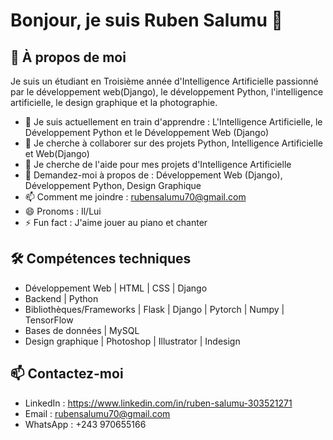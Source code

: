 # Bonjour, je suis Ruben Salumu 👋

## 🚀 À propos de moi
Je suis un étudiant en Troisième année d'Intelligence Artificielle passionné par le développement web(Django), le développement Python, l'intelligence artificielle, le design graphique et la photographie.

- 🌱 Je suis actuellement en train d'apprendre : L'Intelligence Artificielle, le Développement Python et le Développement Web (Django)
- 👯 Je cherche à collaborer sur des projets Python, Intelligence Artificielle et Web(Django)
- 🤔 Je cherche de l'aide pour mes projets d'Intelligence Artificielle
- 💬 Demandez-moi à propos de : Développement Web (Django), Développement Python, Design Graphique
- 📫 Comment me joindre : rubensalumu70@gmail.com
- 😄 Pronoms : Il/Lui
- ⚡ Fun fact : J'aime jouer au piano et chanter

## 🛠️ Compétences techniques
- Développement Web | HTML | CSS | Django
- Backend | Python 
- Bibliothèques/Frameworks | Flask | Django  | Pytorch  | Numpy | TensorFlow
- Bases de données | MySQL 
- Design graphique | Photoshop | Illustrator | Indesign 


## 📫 Contactez-moi 
- LinkedIn : https://www.linkedin.com/in/ruben-salumu-303521271
- Email : rubensalumu70@gmail.com
- WhatsApp : +243 970655166
